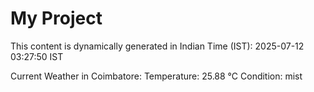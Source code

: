 # My Project

This content is dynamically generated in Indian Time (IST): 2025-07-12 03:27:50 IST


Current Weather in Coimbatore:
Temperature: 25.88 °C
Condition: mist
